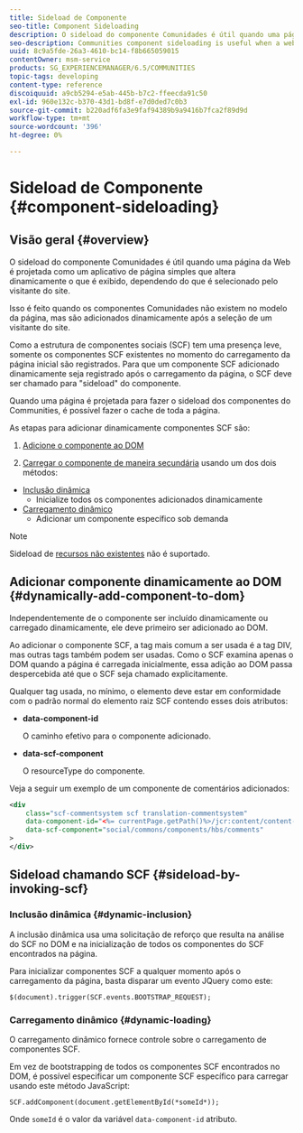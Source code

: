 ```yaml
---
title: Sideload de Componente
seo-title: Component Sideloading
description: O sideload do componente Comunidades é útil quando uma página da Web é projetada como um aplicativo de página simples que altera dinamicamente o que é exibido, dependendo do que é selecionado pelo visitante do site
seo-description: Communities component sideloading is useful when a web page is designed as a simple, single page app that dynamically alters what is displayed depending on what is selected by the site visitor
uuid: 8c9a5fde-26a3-4610-bc14-f8b665059015
contentOwner: msm-service
products: SG_EXPERIENCEMANAGER/6.5/COMMUNITIES
topic-tags: developing
content-type: reference
discoiquuid: a9cb5294-e5ab-445b-b7c2-ffeecda91c50
exl-id: 960e132c-b370-43d1-bd8f-e7d0ded7c0b3
source-git-commit: b220adf6fa3e9faf94389b9a9416b7fca2f89d9d
workflow-type: tm+mt
source-wordcount: '396'
ht-degree: 0%

---
```


# Sideload de Componente {#component-sideloading}

## Visão geral {#overview}

O sideload do componente Comunidades é útil quando uma página da Web é projetada como um aplicativo de página simples que altera dinamicamente o que é exibido, dependendo do que é selecionado pelo visitante do site.

Isso é feito quando os componentes Comunidades não existem no modelo da página, mas são adicionados dinamicamente após a seleção de um visitante do site.

Como a estrutura de componentes sociais (SCF) tem uma presença leve, somente os componentes SCF existentes no momento do carregamento da página inicial são registrados. Para que um componente SCF adicionado dinamicamente seja registrado após o carregamento da página, o SCF deve ser chamado para &quot;sideload&quot; do componente.

Quando uma página é projetada para fazer o sideload dos componentes do Communities, é possível fazer o cache de toda a página.

As etapas para adicionar dinamicamente componentes SCF são:

1. [Adicione o componente ao DOM](#dynamically-add-component-to-dom)

1. [Carregar o componente de maneira secundária](#sideload-by-invoking-scf) usando um dos dois métodos:

* [Inclusão dinâmica](#dynamic-inclusion)
   * Inicialize todos os componentes adicionados dinamicamente
* [Carregamento dinâmico](#dynamic-loading)
   * Adicionar um componente específico sob demanda

>[!NOTE]
>
>Sideload de [recursos não existentes](scf.md#add-or-include-a-communities-component) não é suportado.

## Adicionar componente dinamicamente ao DOM {#dynamically-add-component-to-dom}

Independentemente de o componente ser incluído dinamicamente ou carregado dinamicamente, ele deve primeiro ser adicionado ao DOM.

Ao adicionar o componente SCF, a tag mais comum a ser usada é a tag DIV, mas outras tags também podem ser usadas. Como o SCF examina apenas o DOM quando a página é carregada inicialmente, essa adição ao DOM passa despercebida até que o SCF seja chamado explicitamente.

Qualquer tag usada, no mínimo, o elemento deve estar em conformidade com o padrão normal do elemento raiz SCF contendo esses dois atributos:

* **data-component-id**

   O caminho efetivo para o componente adicionado.

* **data-scf-component**

   O resourceType do componente.

Veja a seguir um exemplo de um componente de comentários adicionados:

```xml
<div
    class="scf-commentsystem scf translation-commentsystem"
    data-component-id="<%= currentPage.getPath()%>/jcr:content/content-left/comments"
    data-scf-component="social/commons/components/hbs/comments"
>
</div>
```

## Sideload chamando SCF {#sideload-by-invoking-scf}

### Inclusão dinâmica {#dynamic-inclusion}

A inclusão dinâmica usa uma solicitação de reforço que resulta na análise do SCF no DOM e na inicialização de todos os componentes do SCF encontrados na página.

Para inicializar componentes SCF a qualquer momento após o carregamento da página, basta disparar um evento JQuery como este:

`$(document).trigger(SCF.events.BOOTSTRAP_REQUEST);`

### Carregamento dinâmico {#dynamic-loading}

O carregamento dinâmico fornece controle sobre o carregamento de componentes SCF.

Em vez de bootstrapping de todos os componentes SCF encontrados no DOM, é possível especificar um componente SCF específico para carregar usando este método JavaScript:

`SCF.addComponent(document.getElementById(*someId*));`

Onde `someId` é o valor da variável `data-component-id` atributo.
